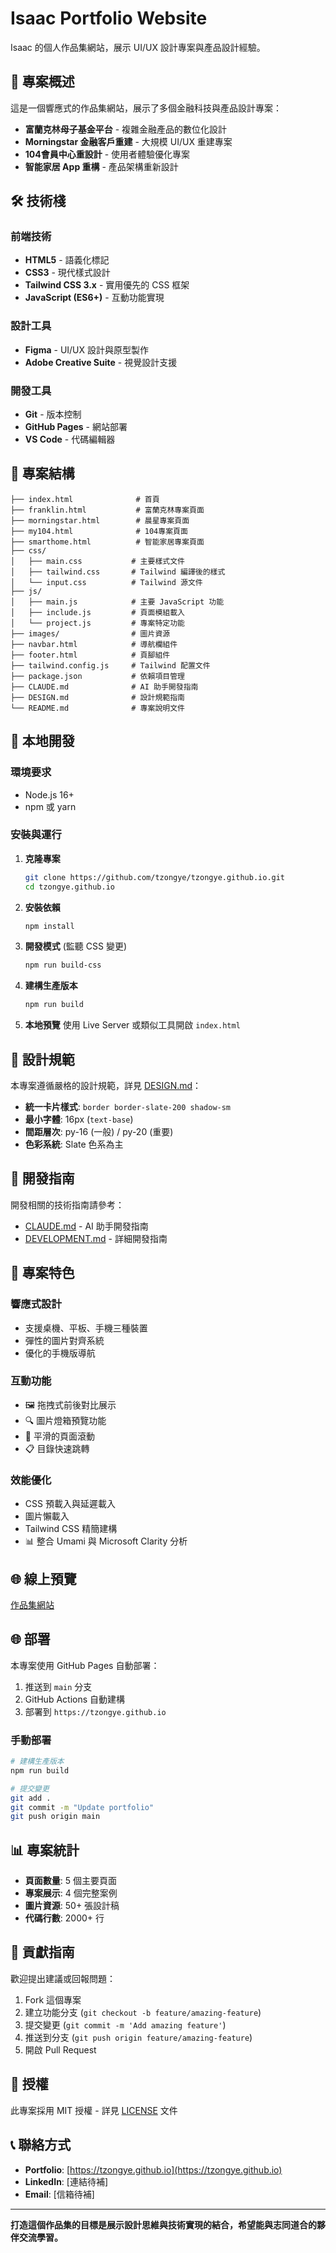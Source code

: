 # Isaac Portfolio Website

Isaac 的個人作品集網站，展示 UI/UX 設計專案與產品設計經驗。

## 🌟 專案概述

這是一個響應式的作品集網站，展示了多個金融科技與產品設計專案：

- **富蘭克林母子基金平台** - 複雜金融產品的數位化設計
- **Morningstar 金融客戶重建** - 大規模 UI/UX 重建專案  
- **104會員中心重設計** - 使用者體驗優化專案
- **智能家居 App 重構** - 產品架構重新設計

## 🛠 技術棧

### 前端技術
- **HTML5** - 語義化標記
- **CSS3** - 現代樣式設計
- **Tailwind CSS 3.x** - 實用優先的 CSS 框架
- **JavaScript (ES6+)** - 互動功能實現

### 設計工具
- **Figma** - UI/UX 設計與原型製作
- **Adobe Creative Suite** - 視覺設計支援

### 開發工具
- **Git** - 版本控制
- **GitHub Pages** - 網站部署
- **VS Code** - 代碼編輯器

## 📁 專案結構

```
├── index.html              # 首頁
├── franklin.html           # 富蘭克林專案頁面
├── morningstar.html        # 晨星專案頁面  
├── my104.html              # 104專案頁面
├── smarthome.html          # 智能家居專案頁面
├── css/
│   ├── main.css           # 主要樣式文件
│   ├── tailwind.css       # Tailwind 編譯後的樣式
│   └── input.css          # Tailwind 源文件
├── js/
│   ├── main.js            # 主要 JavaScript 功能
│   ├── include.js         # 頁面模組載入
│   └── project.js         # 專案特定功能
├── images/                # 圖片資源
├── navbar.html            # 導航欄組件
├── footer.html            # 頁腳組件
├── tailwind.config.js     # Tailwind 配置文件
├── package.json           # 依賴項目管理
├── CLAUDE.md              # AI 助手開發指南
├── DESIGN.md              # 設計規範指南
└── README.md              # 專案說明文件
```

## 🚀 本地開發

### 環境要求
- Node.js 16+ 
- npm 或 yarn

### 安裝與運行

1. **克隆專案**
   ```bash
   git clone https://github.com/tzongye/tzongye.github.io.git
   cd tzongye.github.io
   ```

2. **安裝依賴**
   ```bash
   npm install
   ```

3. **開發模式** (監聽 CSS 變更)
   ```bash
   npm run build-css
   ```

4. **建構生產版本**
   ```bash
   npm run build
   ```

5. **本地預覽**
   使用 Live Server 或類似工具開啟 `index.html`

## 🎨 設計規範

本專案遵循嚴格的設計規範，詳見 [DESIGN.md](./DESIGN.md)：

- **統一卡片樣式**: `border border-slate-200 shadow-sm`
- **最小字體**: 16px (`text-base`)
- **間距層次**: py-16 (一般) / py-20 (重要)
- **色彩系統**: Slate 色系為主

## 🔧 開發指南

開發相關的技術指南請參考：
- [CLAUDE.md](./CLAUDE.md) - AI 助手開發指南
- [DEVELOPMENT.md](./DEVELOPMENT.md) - 詳細開發指南

## 📱 專案特色

### 響應式設計
- 支援桌機、平板、手機三種裝置
- 彈性的圖片對齊系統
- 優化的手機版導航

### 互動功能
- 🖼️ 拖拽式前後對比展示
- 🔍 圖片燈箱預覽功能
- 🧭 平滑的頁面滾動
- 📋 目錄快速跳轉

### 效能優化
- CSS 預載入與延遲載入
- 圖片懶載入
- Tailwind CSS 精簡建構
- 📊 整合 Umami 與 Microsoft Clarity 分析

## 🌐 線上預覽

[作品集網站](https://tzongye.github.io)

## 🌐 部署

本專案使用 GitHub Pages 自動部署：

1. 推送到 `main` 分支
2. GitHub Actions 自動建構
3. 部署到 `https://tzongye.github.io`

### 手動部署
```bash
# 建構生產版本
npm run build

# 提交變更
git add .
git commit -m "Update portfolio"
git push origin main
```

## 📊 專案統計

- **頁面數量**: 5 個主要頁面
- **專案展示**: 4 個完整案例
- **圖片資源**: 50+ 張設計稿
- **代碼行數**: 2000+ 行

## 🤝 貢獻指南

歡迎提出建議或回報問題：

1. Fork 這個專案
2. 建立功能分支 (`git checkout -b feature/amazing-feature`)
3. 提交變更 (`git commit -m 'Add amazing feature'`)
4. 推送到分支 (`git push origin feature/amazing-feature`)
5. 開啟 Pull Request

## 📄 授權

此專案採用 MIT 授權 - 詳見 [LICENSE](LICENSE) 文件

## 📞 聯絡方式

- **Portfolio**: [https://tzongye.github.io](https://tzongye.github.io)
- **LinkedIn**: [連結待補]
- **Email**: [信箱待補]

---

**打造這個作品集的目標是展示設計思維與技術實現的結合，希望能與志同道合的夥伴交流學習。**